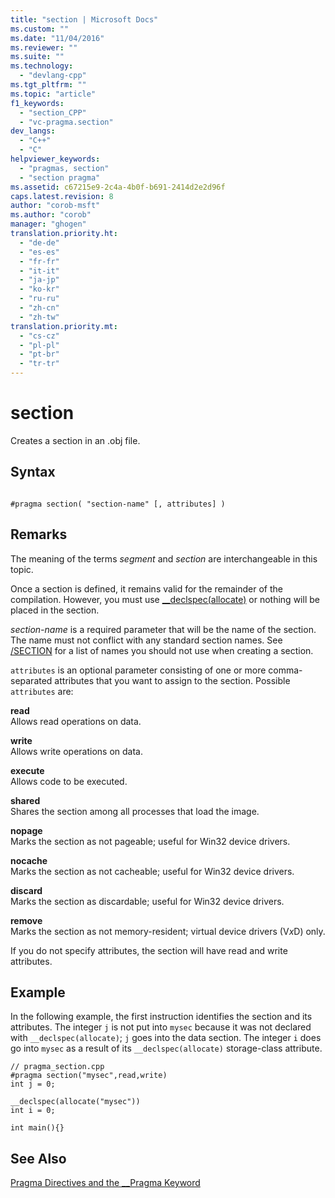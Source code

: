 ```yaml
---
title: "section | Microsoft Docs"
ms.custom: ""
ms.date: "11/04/2016"
ms.reviewer: ""
ms.suite: ""
ms.technology: 
  - "devlang-cpp"
ms.tgt_pltfrm: ""
ms.topic: "article"
f1_keywords: 
  - "section_CPP"
  - "vc-pragma.section"
dev_langs: 
  - "C++"
  - "C"
helpviewer_keywords: 
  - "pragmas, section"
  - "section pragma"
ms.assetid: c67215e9-2c4a-4b0f-b691-2414d2e2d96f
caps.latest.revision: 8
author: "corob-msft"
ms.author: "corob"
manager: "ghogen"
translation.priority.ht: 
  - "de-de"
  - "es-es"
  - "fr-fr"
  - "it-it"
  - "ja-jp"
  - "ko-kr"
  - "ru-ru"
  - "zh-cn"
  - "zh-tw"
translation.priority.mt: 
  - "cs-cz"
  - "pl-pl"
  - "pt-br"
  - "tr-tr"
---
```

# section
Creates a section in an .obj file.  
  
## Syntax  
  
```  
  
#pragma section( "section-name" [, attributes] )  
```  
  
## Remarks  
 The meaning of the terms *segment* and *section* are interchangeable in this topic.  
  
 Once a section is defined, it remains valid for the remainder of the compilation. However, you must use [__declspec(allocate)](../cpp/allocate.md) or nothing will be placed in the section.  
  
 *section-name* is a required parameter that will be the name of the section. The name must not conflict with any standard section names. See [/SECTION](../build/reference/section-specify-section-attributes.md) for a list of names you should not use when creating a section.  
  
 `attributes` is an optional parameter consisting of one or more comma-separated attributes that you want to assign to the section. Possible `attributes` are:  
  
 **read**  
 Allows read operations on data.  
  
 **write**  
 Allows write operations on data.  
  
 **execute**  
 Allows code to be executed.  
  
 **shared**  
 Shares the section among all processes that load the image.  
  
 **nopage**  
 Marks the section as not pageable; useful for Win32 device drivers.  
  
 **nocache**  
 Marks the section as not cacheable; useful for Win32 device drivers.  
  
 **discard**  
 Marks the section as discardable; useful for Win32 device drivers.  
  
 **remove**  
 Marks the section as not memory-resident; virtual device drivers (V*x*D) only.  
  
 If you do not specify attributes, the section will have read and write attributes.  
  
## Example  
 In the following example, the first instruction identifies the section and its attributes. The integer `j` is not put into `mysec` because it was not declared with `__declspec(allocate)`; `j` goes into the data section. The integer `i` does go into `mysec` as a result of its `__declspec(allocate)` storage-class attribute.  
  
```  
// pragma_section.cpp  
#pragma section("mysec",read,write)  
int j = 0;  
  
__declspec(allocate("mysec"))  
int i = 0;  
  
int main(){}  
```  
  
## See Also  
 [Pragma Directives and the __Pragma Keyword](../preprocessor/pragma-directives-and-the-pragma-keyword.md)
